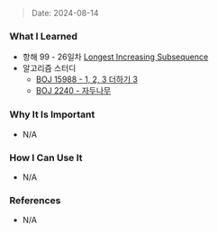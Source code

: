 > Date: 2024-08-14

### What I Learned

- 항해 99 - 26일차 [Longest Increasing Subsequence](https://github.com/tjsry0466/algorithm-study/blob/main/leetcode/Longest%20Increasing%20Subsequence.py)
- 알고리즘 스터디
  - [BOJ 15988 - 1, 2, 3 더하기 3](https://github.com/tjsry0466/algorithm-study/blob/main/BOJ/15988.py)
  - [BOJ 2240 - 자두나무](https://github.com/tjsry0466/algorithm-study/blob/main/BOJ/2240.py)

### Why It Is Important

- N/A

### How I Can Use It

- N/A

### References

- N/A
